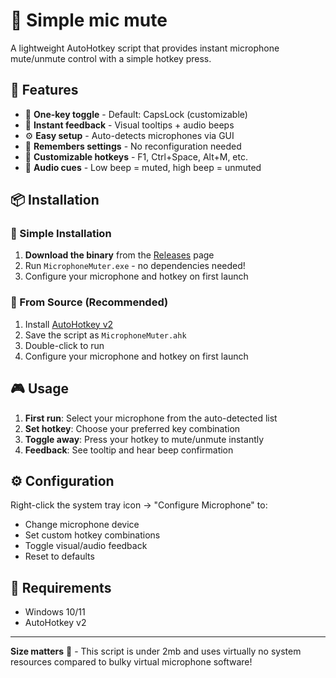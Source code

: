 # 🎤 Simple mic mute

A lightweight AutoHotkey script that provides instant microphone mute/unmute control with a simple hotkey press.


## 🚀 Features

- 🎯 **One-key toggle** - Default: CapsLock (customizable)
- 📱 **Instant feedback** - Visual tooltips + audio beeps
- ⚙️ **Easy setup** - Auto-detects microphones via GUI
- 💾 **Remembers settings** - No reconfiguration needed
- 🔧 **Customizable hotkeys** - F1, Ctrl+Space, Alt+M, etc.
- 🎵 **Audio cues** - Low beep = muted, high beep = unmuted

## 📦 Installation

### 🎯 Simple Installation
1. **Download the binary** from the [Releases](../../releases) page
2. Run `MicrophoneMuter.exe` - no dependencies needed!
3. Configure your microphone and hotkey on first launch

### 🔧 From Source (Recommended)
1. Install [AutoHotkey v2](https://www.autohotkey.com/v2/)
2. Save the script as `MicrophoneMuter.ahk`
3. Double-click to run
4. Configure your microphone and hotkey on first launch

## 🎮 Usage

1. **First run**: Select your microphone from the auto-detected list
2. **Set hotkey**: Choose your preferred key combination
3. **Toggle away**: Press your hotkey to mute/unmute instantly
4. **Feedback**: See tooltip and hear beep confirmation

## ⚙️ Configuration

Right-click the system tray icon → "Configure Microphone" to:
- Change microphone device
- Set custom hotkey combinations
- Toggle visual/audio feedback
- Reset to defaults

## 🔧 Requirements

- Windows 10/11
- AutoHotkey v2

---

**Size matters** 📏 - This script is under 2mb and uses virtually no system resources compared to bulky virtual microphone software!
